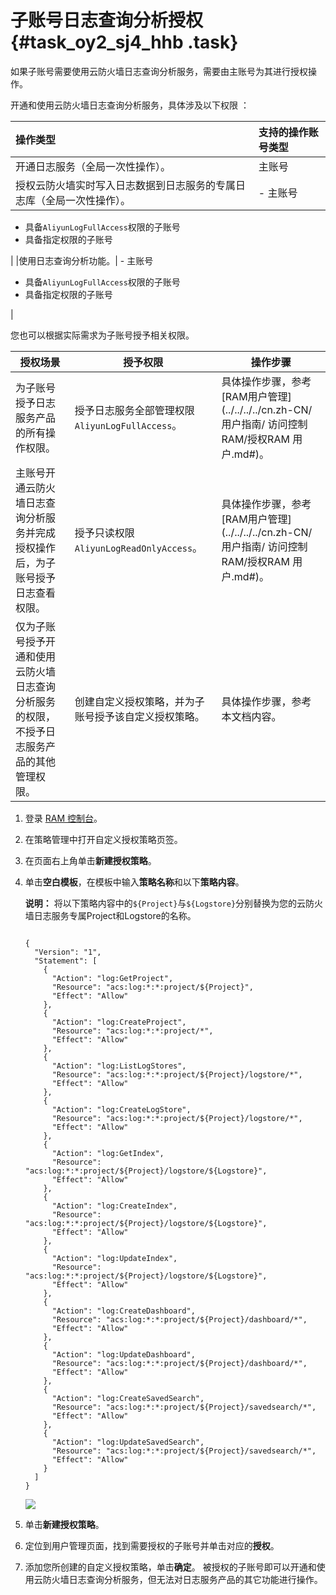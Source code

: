 # 子账号日志查询分析授权 {#task_oy2_sj4_hhb .task}

如果子账号需要使用云防火墙日志查询分析服务，需要由主账号为其进行授权操作。

开通和使用云防火墙日志查询分析服务，具体涉及以下权限 ：

|操作类型|支持的操作账号类型|
|:---|:--------|
|开通日志服务（全局一次性操作）。|主账号|
|授权云防火墙实时写入日志数据到日志服务的专属日志库（全局一次性操作）。| -   主账号
-   具备`AliyunLogFullAccess`权限的子账号
-   具备指定权限的子账号

 |
|使用日志查询分析功能。| -   主账号
-   具备`AliyunLogFullAccess`权限的子账号
-   具备指定权限的子账号

 |

您也可以根据实际需求为子账号授予相关权限。

|授权场景|授予权限|操作步骤|
|----|----|----|
|为子账号授予日志服务产品的所有操作权限。|授予日志服务全部管理权限`AliyunLogFullAccess`。|具体操作步骤，参考[RAM用户管理](../../../../cn.zh-CN/用户指南/         访问控制 RAM/授权RAM 用户.md#)。|
|主账号开通云防火墙日志查询分析服务并完成授权操作后，为子账号授予日志查看权限。|授予只读权限`AliyunLogReadOnlyAccess`。|具体操作步骤，参考[RAM用户管理](../../../../cn.zh-CN/用户指南/         访问控制 RAM/授权RAM 用户.md#)。|
|仅为子账号授予开通和使用云防火墙日志查询分析服务的权限，不授予日志服务产品的其他管理权限。|创建自定义授权策略，并为子账号授予该自定义授权策略。|具体操作步骤，参考本文档内容。|

1.  登录 [RAM 控制台](https://ram.console.aliyun.com/)。
2.  在策略管理中打开自定义授权策略页签。
3.  在页面右上角单击**新建授权策略**。
4.  单击**空白模板**，在模板中输入**策略名称**和以下**策略内容**。 

    **说明：** 将以下策略内容中的`${Project}`与`${Logstore}`分别替换为您的云防火墙日志服务专属Project和Logstore的名称。

    ```
    
    {
      "Version": "1",
      "Statement": [
      	{
          "Action": "log:GetProject",
          "Resource": "acs:log:*:*:project/${Project}",
          "Effect": "Allow"
        },
        {
          "Action": "log:CreateProject",
          "Resource": "acs:log:*:*:project/*",
          "Effect": "Allow"
        },
    	{
          "Action": "log:ListLogStores",
          "Resource": "acs:log:*:*:project/${Project}/logstore/*",
          "Effect": "Allow"
        },
        {
          "Action": "log:CreateLogStore",
          "Resource": "acs:log:*:*:project/${Project}/logstore/*",
          "Effect": "Allow"
        },
    	{
          "Action": "log:GetIndex",
          "Resource": "acs:log:*:*:project/${Project}/logstore/${Logstore}",
          "Effect": "Allow"
        },
        {
          "Action": "log:CreateIndex",
          "Resource": "acs:log:*:*:project/${Project}/logstore/${Logstore}",
          "Effect": "Allow"
        },
        {
          "Action": "log:UpdateIndex",
          "Resource": "acs:log:*:*:project/${Project}/logstore/${Logstore}",
          "Effect": "Allow"
        },
        {
          "Action": "log:CreateDashboard",
          "Resource": "acs:log:*:*:project/${Project}/dashboard/*",
          "Effect": "Allow"
        },
    	{
          "Action": "log:UpdateDashboard",
          "Resource": "acs:log:*:*:project/${Project}/dashboard/*",
          "Effect": "Allow"
        },
    	{
          "Action": "log:CreateSavedSearch",
          "Resource": "acs:log:*:*:project/${Project}/savedsearch/*",
          "Effect": "Allow"
        },
    	{
          "Action": "log:UpdateSavedSearch",
          "Resource": "acs:log:*:*:project/${Project}/savedsearch/*",
          "Effect": "Allow"
        }
      ]
    }
    ```

    ![](http://static-aliyun-doc.oss-cn-hangzhou.aliyuncs.com/assets/img/154325/155608942943270_zh-CN.png)

5.  单击**新建授权策略**。
6.  定位到用户管理页面，找到需要授权的子账号并单击对应的**授权**。
7.  添加您所创建的自定义授权策略，单击**确定**。 被授权的子账号即可以开通和使用云防火墙日志查询分析服务，但无法对日志服务产品的其它功能进行操作。

